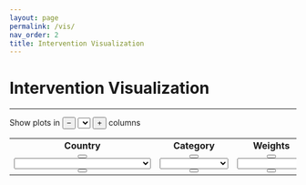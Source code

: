 ```yaml
---
layout: page
permalink: /vis/
nav_order: 2
title: Intervention Visualization
---
```


# Intervention Visualization #
---

Show plots in 
<button id="colPrev" onclick="getPrev(this)" class="button">&minus;</button>
<select id="col" onchange="changePlot()" class="dropdown"></select>
<button id="colNext" onclick="getNext(this)" class="button">+</button> 
columns

<table BORDER="0">
<tr>
<td align="center" onclick="selectNode(this)" id="couAll" class="off"><b>Country</b></td>
<td align="center" onclick="selectNode(this)" id="catAll" class="on"><b>Category</b></td>
<td align="center" onclick="selectNode(this)" id="weiAll" class="on"><b>Weights</b></td>
<td align="center" onclick="selectNode(this)" id="vizAll" class="on"><b>Visualization</b></td>
</tr>
<tr>
<td class="select" align="center">
<button id="couPrev" onclick="getPrev(this)" class="button"><i class="arrow left"></i></button>
<select id="cou" onchange="changePlot()" style="width:240px;"></select>
<button id="couNext" onclick="getNext(this)" class="button"><i class="arrow right"></i></button>
</td>
<td class="select" align="center">
<button id="catPrev" onclick="getPrev(this)" class="button"><i class="arrow left"></i></button>
<select id="cat" onchange="changePlot()" style="width:120px;"></select>
<button id="catNext" onclick="getNext(this)" class="button"><i class="arrow right"></i></button>
</td>
<td class="select" align="center">
<button id="weiPrev" onclick="getPrev(this)" class="button"><i class="arrow left"></i></button>
<select id="wei" onchange="changePlot()" style="width:120px;"></select>
<button id="weiNext" onclick="getNext(this)" class="button"><i class="arrow right"></i></button>
</td>
<td class="select" align="center">
<button id="vizPrev" onclick="getPrev(this)" class="button"><i class="arrow left"></i></button>
<select id="viz" onchange="changePlot()" style="width:240px;"></select>
<button id="vizNext" onclick="getNext(this)" class="button"><i class="arrow right"></i></button>
</td>
</tr>
</table>

<!-- <textarea id="test" rows="50" cols="100"></textarea> -->
<div id="images"></div>

<script src="{{ '/assets/js/data.js' | relative_url }}"></script>
<script src="{{ '/assets/js/common.js' | relative_url }}"></script>
<script src="{{ '/assets/js/custom.js' | relative_url }}"></script>

